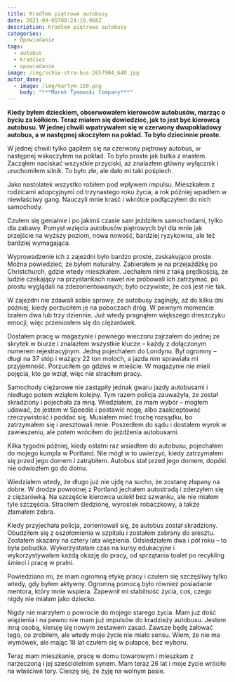 ```yaml
---
title: Kradłem piętrowe autobusy
date: 2021-09-05T08:24:19.968Z
description: Kradłem piętrowe autobusy
categories: 
  - Opowiadanie
tags: 
  - autobus 
  - kradzież 
  - opowiadanie
image: /img/schie-stra-bus-2657904_640.jpg
autor_dane:
  - image: /img/martym-150.png
    body: "***Marek Tymowski Company***"
---
```

**Kiedy byłem dzieckiem, obserwowałem kierowców autobusów, marząc o byciu za kółkiem. Teraz miałem się dowiedzieć, jak to jest być kierowcą autobusu. W jednej chwili wpatrywałem się w czerwony dwupokładowy autobus, a w następnej skoczyłem na pokład. To było dziecinnie proste.**

W jednej chwili tylko gapiłem się na czerwony piętrowy autobus, w następnej wskoczyłem na pokład. To było proste jak bułka z masłem. Zacząłem naciskać wszystkie przyciski, aż znalazłem główny wyłącznik i uruchomiłem silnik. To było złe, ale dało mi taki pośpiech.

Jako nastolatek wszystko robiłem pod wpływem impulsu. Mieszkałem z rodzicami adopcyjnymi od trzynastego roku życia, a rok później wpadłem w niewłaściwy gang. Nauczyli mnie kraść i wkrótce podłączyłem do nich samochody.

Czułem się genialnie i po jakimś czasie sam jeździłem samochodami, tylko dla zabawy. Pomysł wzięcia autobusów piętrowych był dla mnie jak przejście na wyższy poziom, nowa nowość, bardziej ryzykowna, ale też bardziej wymagająca.

Wyprowadzenie ich z zajezdni było bardzo proste, zaskakująco proste. Można powiedzieć, że byłem naturalny. Zabierałem je na przejażdżkę po Christchurch, gdzie wtedy mieszkałem. Jechałem nimi z taką prędkością, że ludzie czekający na przystankach nawet nie próbowali ich zatrzymać, po prostu wyglądali na zdezorientowanych; było oczywiste, że coś jest nie tak.

W zajezdni nie zdawali sobie sprawy, że autobusy zaginęły, aż do kilku dni później, kiedy porzuciłem je na poboczach dróg. W pewnym momencie brałem dwa lub trzy dziennie. Już wtedy pragnąłem większego dreszczyku emocji, więc przeniosłem się do ciężarówek.

Dostałem pracę w magazynie i pewnego wieczoru zajrzałem do jednej ze skrytek w biurze i znalazłem wszystkie klucze – każdy z dołączonym numerem rejestracyjnym. Jedną pojechałem do Londynu. Był ogromny – długi na 37 stóp i ważący 22 ton moloch, a jazda nim sprawiała mi przyjemność. Porzuciłem go gdzieś w mieście. W magazynie nie mieli pojęcia, kto go wziął, więc nie straciłem pracy.

Samochody ciężarowe nie zastąpiły jednak gwaru jazdy autobusami i niedługo potem wziąłem kolejny. Tym razem policja zauważyła, że ​​został skradziony i pojechała za mną. Wiedziałem, że mam wybór – mogłem udawać, że jestem w Speedie i postawić nogę, albo zaakceptować rzeczywistość i poddać się. Musiałem mieć trochę rozsądku, bo zatrzymałem się i aresztowali mnie. Poszedłem do sądu i dostałem wyrok w zawieszeniu, ale potem wróciłem do jeżdżenia autobusami.

Kilka tygodni później, kiedy ostatni raz wsiadłem do autobusu, pojechałem do mojego kumpla w Portland. Nie mógł w to uwierzyć, kiedy zatrzymałem się przed jego domem i zatrąbiłem. Autobus stał przed jego domem, dopóki nie odwiozłem go do domu.

Wiedziałem wtedy, że długo już nie ujdę na sucho, że zostanę złapany na dobre. W drodze powrotnej z Portland jechałem autostradą i zderzyłem się z ciężarówką. Na szczęście kierowca uciekł bez szwanku, ale nie miałem tyle szczęścia. Straciłem śledzionę, wyrostek robaczkowy, a także złamałem żebra.

Kiedy przyjechała policja, zorientowali się, że autobus został skradziony. Obudziłem się z oszołomienia w szpitalu i zostałem zabrany do aresztu. Zostałem skazany na cztery lata więzienia. Odsiedziałem dwa i pół roku – to była pobudka. Wykorzystałam czas na kursy edukacyjne i wykorzystywałam każdą okazję do pracy, od sprzątania toalet po recykling śmieci i pracę w pralni.

Powiedziano mi, że mam ogromną etykę pracy i czułem się szczęśliwy tylko wtedy, gdy byłem aktywny. Ogromną pomocą było również posiadanie mentora, który mnie wspiera. Zapewnił mi stabilność życia, coś, czego nigdy nie miałam jako dziecko.

Nigdy nie marzyłem o powrocie do mojego starego życia. Mam już dość więzienia i na pewno nie mam już impulsów do kradzieży autobusu. Jestem inną osobą, kieruję się nowym zestawem zasad. Zawsze będę żałować tego, co zrobiłem, ale wtedy moje życie nie miało sensu. Wiem, że nie ma wymówek, ale mając 18 lat czułem się w pułapce, bez wyboru.

Teraz mam mieszkanie, pracę w domu towarowym i mieszkam z narzeczoną i jej sześcioletnim synem. Mam teraz 26 lat i moje życie wróciło na właściwe tory. Cieszę się, że żyję na wolnym pasie.
